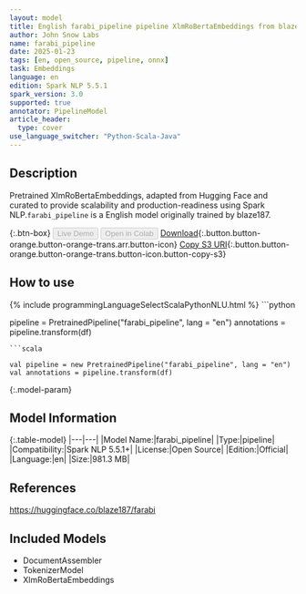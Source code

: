 ```yaml
---
layout: model
title: English farabi_pipeline pipeline XlmRoBertaEmbeddings from blaze187
author: John Snow Labs
name: farabi_pipeline
date: 2025-01-23
tags: [en, open_source, pipeline, onnx]
task: Embeddings
language: en
edition: Spark NLP 5.5.1
spark_version: 3.0
supported: true
annotator: PipelineModel
article_header:
  type: cover
use_language_switcher: "Python-Scala-Java"
---
```


## Description

Pretrained XlmRoBertaEmbeddings, adapted from Hugging Face and curated to provide scalability and production-readiness using Spark NLP.`farabi_pipeline` is a English model originally trained by blaze187.

{:.btn-box}
<button class="button button-orange" disabled>Live Demo</button>
<button class="button button-orange" disabled>Open in Colab</button>
[Download](https://s3.amazonaws.com/auxdata.johnsnowlabs.com/public/models/farabi_pipeline_en_5.5.1_3.0_1737668886673.zip){:.button.button-orange.button-orange-trans.arr.button-icon}
[Copy S3 URI](s3://auxdata.johnsnowlabs.com/public/models/farabi_pipeline_en_5.5.1_3.0_1737668886673.zip){:.button.button-orange.button-orange-trans.button-icon.button-copy-s3}

## How to use



<div class="tabs-box" markdown="1">
{% include programmingLanguageSelectScalaPythonNLU.html %}
```python

pipeline = PretrainedPipeline("farabi_pipeline", lang = "en")
annotations =  pipeline.transform(df)   

```
```scala

val pipeline = new PretrainedPipeline("farabi_pipeline", lang = "en")
val annotations = pipeline.transform(df)

```
</div>

{:.model-param}
## Model Information

{:.table-model}
|---|---|
|Model Name:|farabi_pipeline|
|Type:|pipeline|
|Compatibility:|Spark NLP 5.5.1+|
|License:|Open Source|
|Edition:|Official|
|Language:|en|
|Size:|981.3 MB|

## References

https://huggingface.co/blaze187/farabi

## Included Models

- DocumentAssembler
- TokenizerModel
- XlmRoBertaEmbeddings